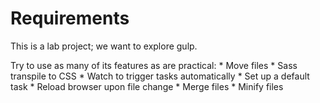 # Requirements

This is a lab project; we want to explore gulp.

Try to use as many of its features as are practical:
	* Move files
	* Sass transpile to CSS
	* Watch to trigger tasks automatically
	* Set up a default task
	* Reload browser upon file change
	* Merge files
	* Minify files

